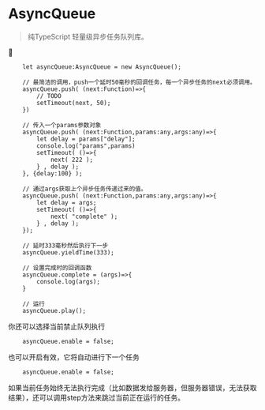 # AsyncQueue

> 纯TypeScript 轻量级异步任务队列库。

🌰

        let asyncQueue:AsyncQueue = new AsyncQueue();
	
        // 最简洁的调用，push一个延时50毫秒的回调任务，每一个异步任务的next必须调用。
        asyncQueue.push( (next:Function)=>{
            // TODO
            setTimeout(next, 50);
        })
	
        // 传入一个params参数对象
        asyncQueue.push( (next:Function,params:any,args:any)=>{
            let delay = params["delay"];
            console.log("params",params)
            setTimeout( ()=>{
                next( 222 );
            } , delay );
        }, {delay:100} );

        // 通过args获取上个异步任务传递过来的值。
        asyncQueue.push( (next:Function,params:any,args:any)=>{
            let delay = args;
            setTimeout( ()=>{
                next( "complete" );
            } , delay );
        });
        
        // 延时333毫秒然后执行下一步
        asyncQueue.yieldTime(333);
        
        // 设置完成时的回调函数
        asyncQueue.complete = (args)=>{
            console.log(args);
        }
        
        // 运行
        asyncQueue.play();
      

你还可以选择当前禁止队列执行

		asyncQueue.enable = false;

也可以开启有效，它将自动进行下一个任务

		asyncQueue.enable = false;

		
如果当前任务始终无法执行完成（比如数据发给服务器，但服务器错误，无法获取结果），还可以调用step方法来跳过当前正在运行的任务。

     
